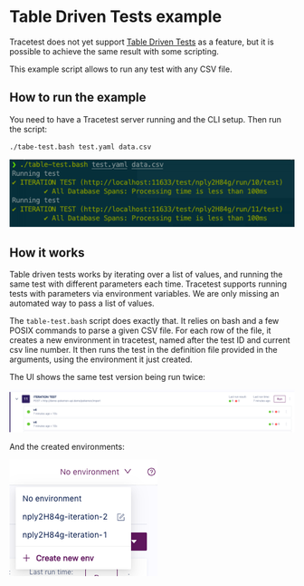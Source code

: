 # Table Driven Tests example

Tracetest does not yet support [Table Driven Tests](https://en.wikipedia.org/wiki/Data-driven_testing) as a feature, but it is possible to achieve the same result with some scripting.

This example script allows to run any test with any CSV file.

## How to run the example

You need to have a Tracetest server running and the CLI setup. Then run the script:

```bash
./tabe-test.bash test.yaml data.csv
```

![test run result](./test-run.png)

## How it works

Table driven tests works by iterating over a list of values, and running the same test with different parameters each time.
Tracetest supports running tests with parameters via environment variables. We are only missing an automated way to pass a list of values.

The `table-test.bash` script does exactly that. It relies on bash and a few POSIX commands to parse a given CSV file.
For each row of the file, it creates a new environment in tracetest, named after the test ID and current csv line number.
It then runs the test in the definition file provided in the arguments, using the environment it just created.

The UI shows the same test version being run twice:

![test run list](./run-list.png)

And the created environments:

![created environments](./envs.png)
